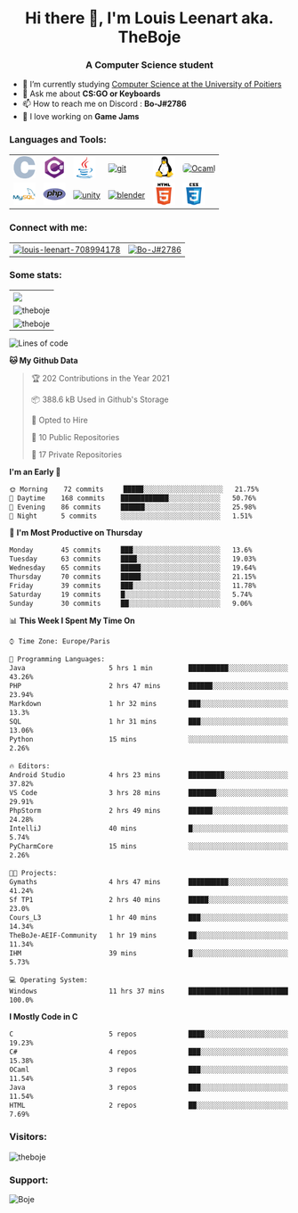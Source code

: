 <h1 align="center">Hi there 👋, I'm Louis Leenart aka. TheBoje</h1>
<h3 align="center">A Computer Science student</h3>

- 🔭 I’m currently studying [Computer Science at the University of Poitiers](http://formations.univ-poitiers.fr/fr/index/autre-diplome-niveau-master-AM/autre-diplome-niveau-master-AM/cmi-informatique-JD2XQGVY.html)
- 💬 Ask me about **CS:GO or Keyboards** <!-- TODO Ajouter un svg d'ergodox -->
- 📫 How to reach me on Discord : **Bo-J#2786**
- 🎯 I love working on **Game Jams**

<h3 align="left">Languages and Tools:</h3>
<p align="center"> 
  <table align="center">
    <tr>
      <td><a href="https://www.cprogramming.com/" target="_blank"> <img src="https://raw.githubusercontent.com/devicons/devicon/master/icons/c/c-original.svg" alt="c" width="40" height="40"/> </a> 
      <td><a href="https://www.w3schools.com/cs/" target="_blank"> <img src="https://raw.githubusercontent.com/devicons/devicon/master/icons/csharp/csharp-original.svg" alt="csharp" width="40" height="40"/> </a> 
      <td><a href="https://www.java.com" target="_blank"> <img src="https://raw.githubusercontent.com/devicons/devicon/master/icons/java/java-original.svg" alt="java" width="40" height="40"/> </a> 
      <td><a href="https://git-scm.com/" target="_blank"> <img src="https://www.vectorlogo.zone/logos/git-scm/git-scm-icon.svg" alt="git" width="40" height="40"/> </a>
      <td><a href="https://www.linux.org/" target="_blank"> <img src="https://raw.githubusercontent.com/devicons/devicon/master/icons/linux/linux-original.svg" alt="linux" width="40" height="40"/> </a> 
      <td><a href="" target="_blank"> <img src="https://ocaml.org/img/OCaml_Sticker.svg" alt="Ocaml" width="40" height="40" style="border-radius: 5px;"/> </a>
    <tr>
      <td><a href="https://www.mysql.com/" target="_blank"> <img src="https://raw.githubusercontent.com/devicons/devicon/master/icons/mysql/mysql-original-wordmark.svg" alt="mysql" width="40" height="40"/> </a>
      <td><a href="https://www.php.net" target="_blank"> <img src="https://raw.githubusercontent.com/devicons/devicon/master/icons/php/php-original.svg" alt="php" width="40" height="40"/> </a>
      <td><a href="https://unity.com/" target="_blank"> <img src="https://www.vectorlogo.zone/logos/unity3d/unity3d-icon.svg" alt="unity" width="40" height="40"/> </a>
      <td><a href="https://www.blender.org/" target="_blank"> <img src="https://download.blender.org/branding/community/blender_community_badge_white.svg" alt="blender" width="40" height="40"/> </a> 
      <td><a href="https://www.w3.org/html/" target="_blank"> <img src="https://raw.githubusercontent.com/devicons/devicon/master/icons/html5/html5-original-wordmark.svg" alt="html5" width="40" height="40"/> </a>
      <td><a href="https://www.w3schools.com/css/" target="_blank"> <img src="https://raw.githubusercontent.com/devicons/devicon/master/icons/css3/css3-original-wordmark.svg" alt="css3" width="40" height="40"/> </a>  
  </table>
  
</p>

<h3 align="left">Connect with me:</h3>
<p align="left">
  <table align="center">
    <tr>
      <td><a href="https://linkedin.com/in/louis-leenart-708994178" target="blank"><img align="center" src="https://cdn.jsdelivr.net/npm/simple-icons@3.0.1/icons/linkedin.svg" alt="louis-leenart-708994178" height="40" width="40"/></a>
      <td><a href="https://discord.gg/Bo-J#2786" target="blank"><img align="center" src="https://cdn.jsdelivr.net/npm/simple-icons@3.0.1/icons/discord.svg" alt="Bo-J#2786" height="40" width="40"/></a> 
  </table>
</p>

<h3 align="left">Some stats:</h3>
<p align="center">
  <table align="center">
    <tr><td><img align="center" src="https://github-readme-stats.vercel.app/api?username=TheBoje&show_icons=true&theme=dark&count_private=true" />
    <tr><td><img align="center" src="https://github-readme-streak-stats.herokuapp.com/?user=theboje&theme=dark&count_private=true&" alt="theboje" />
    <tr><td><img align="center" src="https://github-readme-stats.vercel.app/api/wakatime?username=Bo_J&theme=dark" alt="theboje" />
  </table>
</p>

<!--START_SECTION:waka-->
![Lines of code](https://img.shields.io/badge/From%20Hello%20World%20I%27ve%20Written-612311%20lines%20of%20code-blue)

**🐱 My Github Data** 

> 🏆 202 Contributions in the Year 2021
 > 
> 📦 388.6 kB Used in Github's Storage 
 > 
> 💼 Opted to Hire
 > 
> 📜 10 Public Repositories 
 > 
> 🔑 17 Private Repositories  
 > 
**I'm an Early 🐤** 

```text
🌞 Morning    72 commits     █████░░░░░░░░░░░░░░░░░░░░   21.75% 
🌆 Daytime    168 commits    ████████████░░░░░░░░░░░░░   50.76% 
🌃 Evening    86 commits     ██████░░░░░░░░░░░░░░░░░░░   25.98% 
🌙 Night      5 commits      ░░░░░░░░░░░░░░░░░░░░░░░░░   1.51%

```
📅 **I'm Most Productive on Thursday** 

```text
Monday       45 commits     ███░░░░░░░░░░░░░░░░░░░░░░   13.6% 
Tuesday      63 commits     ████░░░░░░░░░░░░░░░░░░░░░   19.03% 
Wednesday    65 commits     █████░░░░░░░░░░░░░░░░░░░░   19.64% 
Thursday     70 commits     █████░░░░░░░░░░░░░░░░░░░░   21.15% 
Friday       39 commits     ███░░░░░░░░░░░░░░░░░░░░░░   11.78% 
Saturday     19 commits     █░░░░░░░░░░░░░░░░░░░░░░░░   5.74% 
Sunday       30 commits     ██░░░░░░░░░░░░░░░░░░░░░░░   9.06%

```


📊 **This Week I Spent My Time On** 

```text
⌚︎ Time Zone: Europe/Paris

💬 Programming Languages: 
Java                     5 hrs 1 min         ██████████░░░░░░░░░░░░░░░   43.26% 
PHP                      2 hrs 47 mins       ██████░░░░░░░░░░░░░░░░░░░   23.94% 
Markdown                 1 hr 32 mins        ███░░░░░░░░░░░░░░░░░░░░░░   13.3% 
SQL                      1 hr 31 mins        ███░░░░░░░░░░░░░░░░░░░░░░   13.06% 
Python                   15 mins             ░░░░░░░░░░░░░░░░░░░░░░░░░   2.26%

🔥 Editors: 
Android Studio           4 hrs 23 mins       █████████░░░░░░░░░░░░░░░░   37.82% 
VS Code                  3 hrs 28 mins       ███████░░░░░░░░░░░░░░░░░░   29.91% 
PhpStorm                 2 hrs 49 mins       ██████░░░░░░░░░░░░░░░░░░░   24.28% 
IntelliJ                 40 mins             █░░░░░░░░░░░░░░░░░░░░░░░░   5.74% 
PyCharmCore              15 mins             ░░░░░░░░░░░░░░░░░░░░░░░░░   2.26%

🐱‍💻 Projects: 
Gymaths                  4 hrs 47 mins       ██████████░░░░░░░░░░░░░░░   41.24% 
Sf TP1                   2 hrs 40 mins       █████░░░░░░░░░░░░░░░░░░░░   23.0% 
Cours_L3                 1 hr 40 mins        ███░░░░░░░░░░░░░░░░░░░░░░   14.34% 
TheBoJe-AEIF-Community   1 hr 19 mins        ██░░░░░░░░░░░░░░░░░░░░░░░   11.34% 
IHM                      39 mins             █░░░░░░░░░░░░░░░░░░░░░░░░   5.73%

💻 Operating System: 
Windows                  11 hrs 37 mins      █████████████████████████   100.0%

```

**I Mostly Code in C** 

```text
C                        5 repos             ████░░░░░░░░░░░░░░░░░░░░░   19.23% 
C#                       4 repos             ███░░░░░░░░░░░░░░░░░░░░░░   15.38% 
OCaml                    3 repos             ███░░░░░░░░░░░░░░░░░░░░░░   11.54% 
Java                     3 repos             ███░░░░░░░░░░░░░░░░░░░░░░   11.54% 
HTML                     2 repos             ██░░░░░░░░░░░░░░░░░░░░░░░   7.69%

```



<!--END_SECTION:waka-->

<h3 align="left">Visitors:</h3>
<p><img align="center" src="https://visitor-badge.glitch.me/badge?page_id=TheBoje" alt="theboje" /></p>

<h3 align="left">Support:</h3>
<p><a href="https://www.buymeacoffee.com/Boje"> <img align="left" src="https://cdn.buymeacoffee.com/buttons/v2/default-yellow.png" height="50" width="210" alt="Boje" /></a></p>